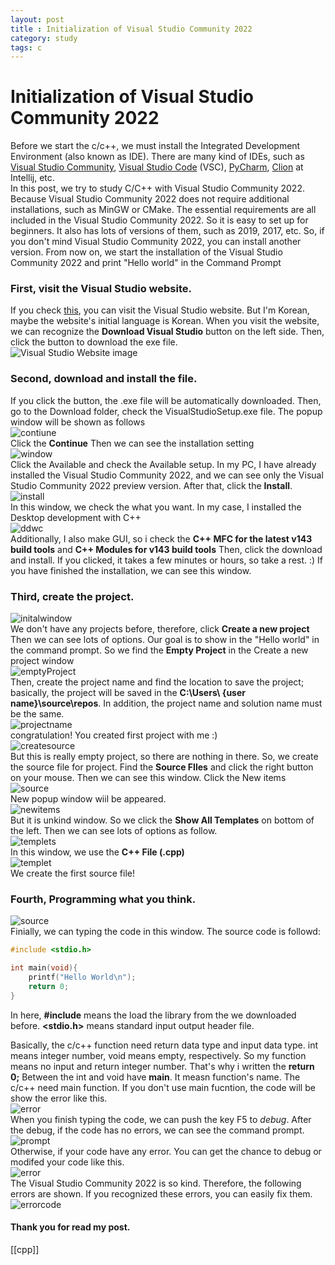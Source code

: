```yaml
---
layout: post
title : Initialization of Visual Studio Community 2022
category: study
tags: c
---
```

# Initialization of Visual Studio Community 2022
Before we start the c/c++, we must install the Integrated Development Environment (also known as IDE).
There are many kind of IDEs, such as [Visual Studio Community](https://visualstudio.microsoft.com/ko/), [Visual Studio Code](https://code.visualstudio.com/) (VSC), [PyCharm](https://www.jetbrains.com/ko-kr/pycharm/), [Clion](https://www.jetbrains.com/ko-kr/clion/) at Intellij, etc.<br/>
In this post, we try to study C/C++ with Visual Studio Community 2022. Because Visual Studio Community 2022 does not require additional installations, such as MinGW or CMake. 
The essential requirements are all included in the Visual Studio Community 2022.
So it is easy to set up for beginners. 
It also has lots of versions of them, such as 2019, 2017, etc. 
So, if you don't mind Visual Studio Community 2022, you can install another version.
From now on, we start the installation of the Visual Studio Community 2022 and print "Hello world" in the Command Prompt<br/>
### First, visit the Visual Studio website.
If you check [this](https://visualstudio.microsoft.com/ko/), you can visit the Visual Studio website.
But I'm Korean, maybe the website's initial language is Korean.
When you visit the website, we can recognize the **Download Visual Studio** button on the left side.
Then, click the button to download the exe file.<br/>
![Visual Studio Website image](./Initialization/Screenshot%202024-08-10%20173044.png)<br/>
### Second, download and install the file.
If you click the button, the .exe file will be automatically downloaded.
Then, go to the Download folder, check the VisualStudioSetup.exe file.
The popup window will be shown as follows <br/>
![contiune](./Initialization/Screenshot%202024-08-10%20173709.png)<br/>
Click the **Continue**
Then we can see the installation setting<br/>
![window](./Initialization/Screenshot%202024-08-10%20173755.png)<br/>
Click the Available and check the Available setup.
In my PC, I have already installed the Visual Studio Community 2022, and we can see only the Visual Studio Community 2022 preview version.
After that, click the **Install**.<br/>
![install](./Initialization/image.png)<br/>
In this window, we check the what you want.
In my case, I installed the Desktop development with C++<br/>
![ddwc](./Initialization/Screenshot%202024-08-10%20174702.png)<br/>
Additionally, I also make GUI, so i check the **C++ MFC for the latest v143 build tools** and **C++ Modules for v143 build tools**
Then, click the download and install. If you clicked, it takes a few minutes or hours, so take a rest. :)
If you have finished the installation, we can see this window.
### Third, create the project.<br/>
![initalwindow](./Initialization/Screenshot%202024-08-10%20175500.png)<br/>
We don't have any projects before, therefore, click **Create a new project**
Then we can see lots of options.
Our goal is to show in the "Hello world" in the command prompt. So we find the **Empty Project** in the Create a new project window<br/>
![emptyProject](./Initialization/Screenshot%202024-08-10%20175910.png)<br/>
Then, create the project name and find the location to save the project; basically, the project will be saved in the **C:\Users\ \{user name}\source\repos**.
In addition, the project name and solution name must be the same.<br/>
![projectname](./Initialization/Screenshot%202024-08-10%20175915.png)<br/>
congratulation!
You created first project with me :)<br/>
![createsource](./Initialization/Screenshot%202024-08-10%20175929.png)<br/>
But this is really empty project, so there are nothing in there.
So, we create the source file for project.
Find the **Source FIles** and click the right button on your mouse.
Then we can see this window.
Click the New items<br/>
![source](./Initialization/Screenshot%202024-08-10%20175947.png)<br/>
New popup window wiil be appeared.<br/>
![newitems](./Initialization/Screenshot%202024-08-10%20180007.png)<br/>
But it is unkind window.
So we click the **Show All Templates** on bottom of the left.
Then we can see lots of options as follow.<br/>
![templets](./Initialization/Screenshot%202024-08-10%20180010.png)<br/>
In this window, we use the **C++ File (.cpp)**<br/>
![templet](./Initialization/Screenshot%202024-08-10%20180018.png)<br/>
We create the first source file!
### Fourth, Programming what you think.<br/>
![source](./Initialization/Screenshot%202024-08-10%20180023.png)<br/>
Finially, we can typing the code in this window.
The source code is followd:
```cpp
#include <stdio.h>

int main(void){
    printf("Hello World\n");
    return 0;
}
```
In here, **#include** means the load the library from the we downloaded before.
**<stdio.h>** means standard input output header file.

Basically, the c/c++ function need return data type and input data type.
int means integer number, void means empty, respectively.
So my function means no input and return integer number.
That's why i written the **return 0;**
Between the int and void have **main**.
It measn function's name.
The c/c++ need main function.
If you don't use main fucntion, the code will be show the error like this.<br/>
![error](./Initialization/Screenshot%202024-08-10%20182703.png)<br/>
When you finish typing the code, we can push the key F5 to *debug*.
After the debug, if the code has no errors, we can see the command prompt.<br/>
![prompt](./Initialization/Screenshot%202024-08-10%20180130.png)<br/>
Otherwise, if your code have any error.
You can get the chance to debug or modifed your code like this.<br/>
![error](./Initialization/Screenshot%202024-08-10%20182703.png)<br/>
The Visual Studio Community 2022 is so kind.
Therefore, the following errors are shown.
If you recognized these errors, you can easily fix them.<br/>
![errorcode](./Initialization/Screenshot%202024-08-10%20183135.png)<br/>
#### Thank you for read my post.







[[cpp]]


